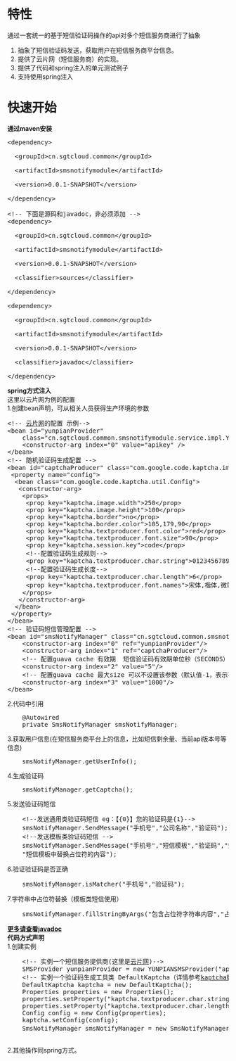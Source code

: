 # 特性 #
通过一套统一的基于短信验证码操作的api对多个短信服务商进行了抽象<br/>
1. 抽象了短信验证码发送，获取用户在短信服务商平台信息。<br/>
2. 提供了云片网（短信服务商）的实现。<br/>
3. 提供了代码和spring注入的单元测试例子<br/>
4. 支持使用spring注入<br/>
# 快速开始 #
**通过maven安装**<br/>
<pre>
&lt;dependency><br/>
  &lt;groupId>cn.sgtcloud.common&lt;/groupId><br/>
  &lt;artifactId>smsnotifymodule&lt;/artifactId><br/>
  &lt;version>0.0.1-SNAPSHOT&lt;/version><br/>
&lt;/dependency><br/>
&lt;!-- 下面是源码和javadoc，非必须添加 -->
&lt;dependency><br/>
  &lt;groupId>cn.sgtcloud.common&lt;/groupId><br/>
  &lt;artifactId>smsnotifymodule&lt;/artifactId><br/>
  &lt;version>0.0.1-SNAPSHOT&lt;/version><br/>
  &lt;classifier>sources&lt;/classifier><br/>
&lt;/dependency><br/>
&lt;dependency><br/>
  &lt;groupId>cn.sgtcloud.common&lt;/groupId><br/>
  &lt;artifactId>smsnotifymodule&lt;/artifactId><br/>
  &lt;version>0.0.1-SNAPSHOT&lt;/version><br/>
  &lt;classifier>javadoc&lt;/classifier><br/>
&lt;/dependency><br/></pre>
**spring方式注入<br/>**
这里以云片网为例的配置<br/>
1.创建bean声明，可从相关人员获得生产环境的参数<br/>
<pre>
&lt;!-- <a href="http://yunpian.com" target="_blank">云片网</a>的配置 示例-->
&lt;bean id="yunpianProvider"
	class="cn.sgtcloud.common.smsnotifymodule.service.impl.YUNPIANSMSProvider">
	&lt;constructor-arg index="0" value="apikey" />
&lt;/bean>
&lt;!-- 随机验证码生成配置 -->
&lt;bean id="captchaProducer" class="com.google.code.kaptcha.impl.DefaultKaptcha">
 &lt;property name="config">
  &lt;bean class="com.google.code.kaptcha.util.Config">
   &lt;constructor-arg>
    &lt;props>
     &lt;prop key="kaptcha.image.width">250&lt;/prop>
     &lt;prop key="kaptcha.image.height">100&lt;/prop>
     &lt;prop key="kaptcha.border">no&lt;/prop>
     &lt;prop key="kaptcha.border.color">105,179,90&lt;/prop>
     &lt;prop key="kaptcha.textproducer.font.color">red&lt;/prop>
     &lt;prop key="kaptcha.textproducer.font.size">90&lt;/prop>
     &lt;prop key="kaptcha.session.key">code&lt;/prop>
     &lt;!--配置验证码生成规则-->
     &lt;prop key="kaptcha.textproducer.char.string">0123456789&lt;/prop>
     &lt;!--配置验证码生成长度-->
     &lt;prop key="kaptcha.textproducer.char.length">6&lt;/prop>
     &lt;prop key="kaptcha.textproducer.font.names">宋体,楷体,微软雅黑&lt;/prop>
    &lt;/props>
   &lt;/constructor-arg>
  &lt;/bean>
 &lt;/property>
&lt;/bean>
&lt;!-- 验证码短信管理配置 -->
&lt;bean id="smsNotifyManager" class="cn.sgtcloud.common.smsnotifymodule.service.manager.SmsNotifyManager">
	&lt;constructor-arg index="0" ref="yunpianProvider"/>
	&lt;constructor-arg index="1" ref="captchaProducer"/>
	&lt;!-- 配置guava cache 有效期  短信验证码有效期单位秒（SECONDS） -->
	&lt;constructor-arg index="2" value="5"/>
	&lt;!-- 配置guava cache 最大size 可以不设置该参数（默认值-1，表示不进行限制最大值）-->
	&lt;constructor-arg index="3" value="1000"/>
&lt;/bean>
</pre>
2.代码中引用
<pre>
	@Autowired
	private SmsNotifyManager smsNotifyManager;
</pre>
3.获取用户信息(在短信服务商平台上的信息，比如短信剩余量、当前api版本号等信息)
<pre>
	smsNotifyManager.getUserInfo();
</pre>
4.生成验证码
<pre>
    smsNotifyManager.getCaptcha();
</pre>
5.发送验证码短信
<pre>
    &lt;!--发送通用类验证码短信 eg：【{0}】您的验证码是{1}-->
    smsNotifyManager.SendMessage("手机号","公司名称","验证码");
    &lt;!--发送模板类验证码短信 -->
    smsNotifyManager.SendMessage("手机号","短信模板","验证码","短信模板中占位符正则表达式",<br>    "短信模板中替换占位符的内容");
</pre>
6.验证验证码是否正确
<pre>
    smsNotifyManager.isMatcher("手机号","验证码");
</pre>
7.字符串中占位符替换（模板类短信使用）
<pre>
    smsNotifyManager.fillStringByArgs("包含占位符字符串内容","占位符正则表达式","要替换占位符的字符串");
</pre>
**<a href="" target="_blank">更多请查看javadoc</a><br/>**
**代码方式声明<br/>**
1.创建实例<br>
  <pre>
    &lt;!-- 实例一个短信服务提供商(这里是<a href="http://yunpian.com" target="_blank">云片网</a>)-->
    SMSProvider yunpianProvider = new YUNPIANSMSProvider("apikey");
    &lt;!-- 实例一个验证码生成工具类 DefaultKaptcha（详情参考<a href="https://github.com/axet/kaptcha" target="_blank">kaptcha教程</a>）-->
    DefaultKaptcha kaptcha = new DefaultKaptcha();
    Properties properties = new Properties();
    properties.setProperty("kaptcha.textproducer.char.string", "0123456789");
    properties.setProperty("kaptcha.textproducer.char.length", "6");
    Config config = new Config(properties);
    kaptcha.setConfig(config);
    SmsNotifyManager smsNotifyManager = new SmsNotifyManager(yunpianProvider,kaptcha,"短信有效期时间");
  </pre> 
2.其他操作同spring方式。
